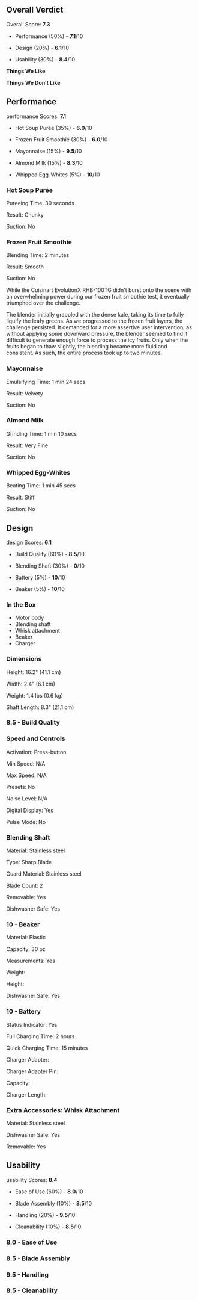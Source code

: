 Overall Verdict
---------------

Overall Score: **7.3**

*   Performance (50%) - **7.1**/10
    
*   Design (20%) - **6.1**/10
    
*   Usability (30%) - **8.4**/10
    

**Things We Like**

**Things We Don’t Like**

Performance
-----------

performance Scores: **7.1**

*   Hot Soup Purée (35%) - **6.0**/10
    
*   Frozen Fruit Smoothie (30%) - **6.0**/10
    
*   Mayonnaise (15%) - **9.5**/10
    
*   Almond Milk (15%) - **8.3**/10
    
*   Whipped Egg-Whites (5%) - **10**/10
    

### Hot Soup Purée

Pureeing Time: 30 seconds

Result: Chunky

Suction: No

### Frozen Fruit Smoothie

Blending Time: 2 minutes

Result: Smooth

Suction: No

While the Cuisinart EvolutionX RHB-100TG didn't burst onto the scene with an overwhelming power during our frozen fruit smoothie test, it eventually triumphed over the challenge. 

The blender initially grappled with the dense kale, taking its time to fully liquify the leafy greens. As we progressed to the frozen fruit layers, the challenge persisted. It demanded for a more assertive user intervention, as without applying some downward pressure, the blender seemed to find it difficult to generate enough force to process the icy fruits. Only when the fruits began to thaw slightly, the blending became more fluid and consistent. As such, the entire process took up to two minutes.

### Mayonnaise

Emulsifying Time: 1 min 24 secs

Result: Velvety

Suction: No

### Almond Milk

Grinding Time: 1 min 10 secs

Result: Very Fine

Suction: No

### Whipped Egg-Whites

Beating Time: 1 min 45 secs

Result: Stiff

Suction: No

Design
------

design Scores: **6.1**

*   Build Quality (60%) - **8.5**/10
    
*   Blending Shaft (30%) - **0**/10
    
*   Battery (5%) - **10**/10
    
*   Beaker (5%) - **10**/10
    

### In the Box

*   Motor body 
*   Blending shaft 
*   Whisk attachment
*   Beaker   
*   Charger

### Dimensions

Height: 16.2" (41.1 cm)

Width: 2.4" (6.1 cm)

Weight: 1.4 lbs (0.6 kg)

Shaft Length: 8.3" (21.1 cm)

### 8.5 - Build Quality

### Speed and Controls

Activation: Press-button

Min Speed: N/A

Max Speed: N/A

Presets: No

Noise Level: N/A

Digital Display: Yes

Pulse Mode: No

### Blending Shaft

Material: Stainless steel

Type: Sharp Blade

Guard Material: Stainless steel

Blade Count: 2

Removable: Yes

Dishwasher Safe: Yes

### 10 - Beaker

Material: Plastic

Capacity: 30 oz

Measurements: Yes

Weight:

Height:

Dishwasher Safe: Yes

### 10 - Battery

Status Indicator: Yes

Full Charging Time: 2 hours

Quick Charging Time: 15 minutes

Charger Adapter:

Charger Adapter Pin:

Capacity:

Charger Length:

### Extra Accessories: Whisk Attachment

Material: Stainless steel

Dishwasher Safe: Yes

Removable: Yes

Usability
---------

usability Scores: **8.4**

*   Ease of Use (60%) - **8.0**/10
    
*   Blade Assembly (10%) - **8.5**/10
    
*   Handling (20%) - **9.5**/10
    
*   Cleanability (10%) - **8.5**/10
    

### 8.0 - Ease of Use

### 8.5 - Blade Assembly

### 9.5 - Handling

### 8.5 - Cleanability